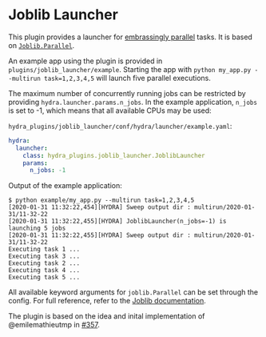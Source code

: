 # Joblib Launcher

This plugin provides a launcher for [embrassingly parallel](https://en.wikipedia.org/wiki/Embarrassingly_parallel) tasks. It is based on [`Joblib.Parallel`](https://joblib.readthedocs.io/en/latest/parallel.html).

An example app using the plugin is provided in `plugins/joblib_launcher/example`. Starting the app with `python my_app.py --multirun task=1,2,3,4,5` will launch five parallel executions.

The maximum number of concurrently running jobs can be restricted by providing `hydra.launcher.params.n_jobs`. In the example application, `n_jobs` is set to -1, which means that all available CPUs may be used:

`hydra_plugins/joblib_launcher/conf/hydra/launcher/example.yaml`:
```yaml
hydra:
  launcher:
    class: hydra_plugins.joblib_launcher.JoblibLauncher
    params:
      n_jobs: -1
```

Output of the example application:
```text
$ python example/my_app.py --multirun task=1,2,3,4,5
[2020-01-31 11:32:22,454][HYDRA] Sweep output dir : multirun/2020-01-31/11-32-22
[2020-01-31 11:32:22,455][HYDRA] JoblibLauncher(n_jobs=-1) is launching 5 jobs
[2020-01-31 11:32:22,455][HYDRA] Sweep output dir : multirun/2020-01-31/11-32-22
Executing task 1 ...
Executing task 3 ...
Executing task 2 ...
Executing task 4 ...
Executing task 5 ...
```

All available keyword arguments for `joblib.Parallel` can be set through the config. For full reference, refer to the [Joblib documentation](https://joblib.readthedocs.io/en/latest/generated/joblib.Parallel.html).

The plugin is based on the idea and inital implementation of @emilemathieutmp in [#357](https://github.com/facebookresearch/hydra/issues/357).
